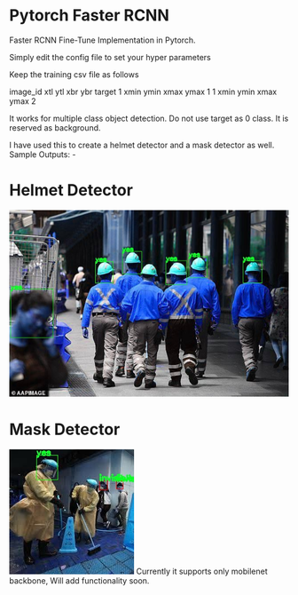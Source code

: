 # Pytorch Faster RCNN

Faster RCNN Fine-Tune Implementation in Pytorch.

Simply edit the config file to set your hyper parameters

Keep the training csv file as follows

image_id xtl ytl xbr ybr      target
1        xmin ymin xmax ymax   1
1        xmin ymin xmax ymax   2


It works for multiple class object detection.
Do not use target as 0 class. It is reserved as background.

I have used this to create a helmet detector and a mask detector as well.
Sample Outputs: -

# Helmet Detector
![Helmet Detection](outputs/helmet.jpg)

# Mask Detector
![Mask Detection](outputs/mask.jpg)
Currently it supports only mobilenet backbone, Will add functionality soon.


